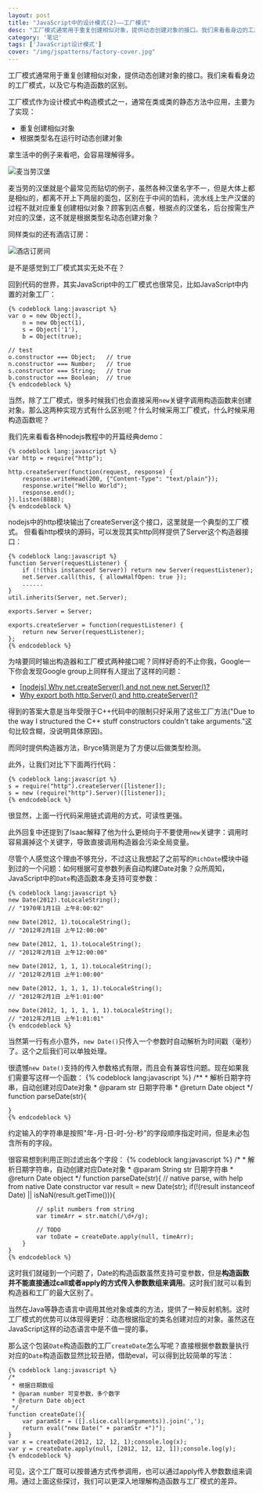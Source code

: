 ```yaml
---
layout: post
title: "JavaScript中的设计模式(2)——工厂模式"
desc: "工厂模式通常用于重复创建相似对象，提供动态创建对象的接口。我们来看看身边的工厂模式，以及它与构造函数的区别。"
category: '笔记' 
tags: ['JavaScript设计模式']
cover: "/img/jspatterns/factory-cover.jpg"
---
```



工厂模式通常用于重复创建相似对象，提供动态创建对象的接口。我们来看看身边的工厂模式，以及它与构造函数的区别。

<!--more-->
工厂模式作为设计模式中构造模式之一，通常在类或类的静态方法中应用，主要为了实现：

+ 重复创建相似对象
+ 根据类型名在运行时动态创建对象

拿生活中的例子来看吧，会容易理解得多。

![麦当劳汉堡](../img/jspatterns/factory1.jpeg)

麦当劳的汉堡就是个最常见而贴切的例子，虽然各种汉堡名字不一，但是大体上都是相似的，都离不开上下两层的面包，区别在于中间的馅料，流水线上生产汉堡的过程不就对应重复创建相似对象？顾客到店点餐，根据点的汉堡名，后台按需生产对应的汉堡，这不就是根据类型名动态创建对象？

同样类似的还有酒店订房：

![酒店订房间](../img/jspatterns/factory2.jpeg)

是不是感觉到工厂模式其实无处不在？

回到代码的世界，其实JavaScript中的工厂模式也很常见，比如JavaScript中内置的对象工厂：

	{% codeblock lang:javascript %}
	var o = new Object(),
		n = new Object(1),
		s = Object('1'),
		b = Object(true);

	// test
	o.constructor === Object;	// true
	n.constructor === Number;	// true
	s.constructor === String;	// true
	b.constructor === Boolean;	// true
	{% endcodeblock %}

当然，除了工厂模式，很多时候我们也会直接采用`new`关键字调用构造函数来创建对象。那么这两种实现方式有什么区别呢？什么时候采用工厂模式，什么时候采用构造函数呢？

我们先来看看各种nodejs教程中的开篇经典demo：

	{% codeblock lang:javascript %}
	var http = require("http");

	http.createServer(function(request, response) {
		response.writeHead(200, {"Content-Type": "text/plain"});
		response.write("Hello World");
		response.end();
	}).listen(8888);
	{% endcodeblock %}

nodejs中的http模块输出了createServer这个接口，这里就是一个典型的工厂模式。
但看看http模块的源码，可以发现其实http同样提供了Server这个构造器接口：

	{% codeblock lang:javascript %}
	function Server(requestListener) {
		if (!(this instanceof Server)) return new Server(requestListener);
		net.Server.call(this, { allowHalfOpen: true });
		......
	}
	util.inherits(Server, net.Server);

	exports.Server = Server;

	exports.createServer = function(requestListener) {
		return new Server(requestListener);
	};
	{% endcodeblock %}

为啥要同时输出构造器和工厂模式两种接口呢？同样好奇的不止你我，Google一下你会发现Google group上同样有人提出了这样的问题：

+ [[nodejs] Why net.createServer() and not new net.Server()?](https://groups.google.com/forum/#!msg/nodejs/GTaCdFPlweI/M0q38C3SJpkJ)
+ [Why export both http.Server() and http.createServer()?](https://groups.google.com/forum/#!msg/nodejs/yoXogs7vNYU/uUKT59t_w-sJ)

得到的答案大意是当年受限于C++代码中的限制只好采用了这些工厂方法("Due to the way I structured the C++ stuff constructors couldn't take arguments."这句比较含糊，没说明具体原因)。

而同时提供构造器方法，Bryce猜测是为了方便以后做类型检测。

此外，让我们对比下下面两行代码：

	{% codeblock lang:javascript %}
	s = require("http").createServer([listener]);
	s = new (require("http").Server)([listener]);
	{% endcodeblock %}

很显然，上面一行代码采用链式调用的方式，可读性更强。

此外回复中还提到了Isaac解释了他为什么更倾向于不要使用`new`关键字：调用时容易漏掉这个关键字，导致直接调用构造器会污染全局变量。

尽管个人感觉这个理由不够充分，不过这让我想起了之前写的`RichDate`模块中碰到过的一个问题：如何根据可变参数列表自动构建Date对象？众所周知，JavaScript中的`Date`构造函数本身支持可变参数：

	{% codeblock lang:javascript %}
	new Date(2012).toLocaleString(); 				
	// "1970年1月1日 上午8:00:02"

	new Date(2012, 1).toLocaleString();
	// "2012年2月1日 上午12:00:00"

	new Date(2012, 1, 1).toLocaleString();
	// "2012年2月1日 上午12:00:00"

	new Date(2012, 1, 1, 1).toLocaleString();
	// "2012年2月1日 上午1:00:00"

	new Date(2012, 1, 1, 1, 1).toLocaleString();
	// "2012年2月1日 上午1:01:00"

	new Date(2012, 1, 1, 1, 1, 1).toLocaleString();
	// "2012年2月1日 上午1:01:01"
	{% endcodeblock %}

当然第一行有点小意外，`new Date()`只传入一个参数时自动解析为时间戳（毫秒）了。这个之后我们可以单独处理。

很遗憾`new Date()`支持的传入参数格式有限，而且会有兼容性问题。现在如果我们需要写这样一个函数：
	{% codeblock lang:javascript %}
	/** 
	 * 解析日期字符串，自动创建对应Date对象
	 * @param str 日期字符串
	 * @return Date object
	 */
	function parseDate(str){
		
	}
	{% endcodeblock %}
约定输入的字符串是按照"年-月-日-时-分-秒"的字段顺序指定时间，但是未必包含所有的字段。

很容易想到利用正则过滤出各个字段：
	{% codeblock lang:javascript %}
	/* 
	 * 解析日期字符串，自动创建对应Date对象
	 * @param String str 日期字符串
	 * @return Date object
	 */
	function parseDate(str){
		// native parse, with help from native Date constructor
		var result = new Date(str);
		if(!(result instanceof Date) || isNaN(result.getTime())){

			// split numbers from string
			var timeArr = str.match(/\d+/g);

			// TODO
			var toDate = createDate.apply(null, timeArr);
		}
	}
	{% endcodeblock %}

这时我们就碰到一个问题了，Date的构造函数虽然支持可变参数，但是**构造函数并不能直接通过call或者apply的方式传入参数数组来调用**。这时我们就可以看到构造器和工厂的最大区别了。

当然在Java等静态语言中调用其他对象或类的方法，提供了一种反射机制。这时工厂模式的优势可以体现得更好：动态根据指定的类名创建对应的对象。虽然这在JavaScript这样的动态语言中是不值一提的事。

那么这个包装`Date`构造函数的工厂`createDate`怎么写呢？直接根据参数数量执行对应的`Date`构造函数显然比较丑陋，借助eval，可以得到比较简单的写法：

	{% codeblock lang:javascript %}
	/* 
	 * 根据日期数组
	 * @param number 可变参数，多个数字
	 * @return Date object
	 */
	function createDate(){
		var paramStr = ([].slice.call(arguments)).join(',');
		return eval("new Date(" + paramStr +")");
	}
	var x = createDate(2012, 12, 12, 1);console.log(x);
	var y = createDate.apply(null, [2012, 12, 12, 1]);console.log(y);
	{% endcodeblock %}

可见，这个工厂既可以按普通方式传参调用，也可以通过apply传入参数数组来调用。通过上面这些探讨，我们可以更深入地理解构造函数与工厂模式的差异。


